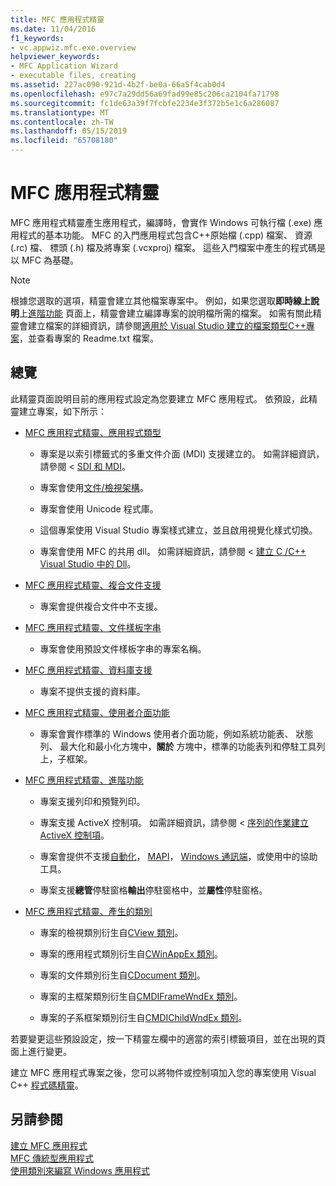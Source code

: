 ```yaml
---
title: MFC 應用程式精靈
ms.date: 11/04/2016
f1_keywords:
- vc.appwiz.mfc.exe.overview
helpviewer_keywords:
- MFC Application Wizard
- executable files, creating
ms.assetid: 227ac090-921d-4b2f-be0a-66a5f4cab0d4
ms.openlocfilehash: e97c7a29dd56a69fad99e85c206ca2104fa71798
ms.sourcegitcommit: fc1de63a39f7fcbfe2234e3f372b5e1c6a286087
ms.translationtype: MT
ms.contentlocale: zh-TW
ms.lasthandoff: 05/15/2019
ms.locfileid: "65708180"
---
```

# <a name="mfc-application-wizard"></a>MFC 應用程式精靈

MFC 應用程式精靈產生應用程式，編譯時，會實作 Windows 可執行檔 (.exe) 應用程式的基本功能。 MFC 的入門應用程式包含C++原始檔 (.cpp) 檔案、 資源 (.rc) 檔、 標頭 (.h) 檔及將專案 (.vcxproj) 檔案。 這些入門檔案中產生的程式碼是以 MFC 為基礎。

> [!NOTE]
>  根據您選取的選項，精靈會建立其他檔案專案中。 例如，如果您選取**即時線上說明**上[進階功能](../../mfc/reference/advanced-features-mfc-application-wizard.md) 頁面上，精靈會建立編譯專案的說明檔所需的檔案。 如需有關此精靈會建立檔案的詳細資訊，請參閱[適用於 Visual Studio 建立的檔案類型C++專案](../../build/reference/file-types-created-for-visual-cpp-projects.md)，並查看專案的 Readme.txt 檔案。

## <a name="overview"></a>總覽

此精靈頁面說明目前的應用程式設定為您要建立 MFC 應用程式。 依預設，此精靈建立專案，如下所示：

- [MFC 應用程式精靈、應用程式類型](../../mfc/reference/application-type-mfc-application-wizard.md)

   - 專案是以索引標籤式的多重文件介面 (MDI) 支援建立的。 如需詳細資訊，請參閱 < [SDI 和 MDI](../../mfc/sdi-and-mdi.md)。

   - 專案會使用[文件/檢視架構](../../mfc/document-view-architecture.md)。

   - 專案會使用 Unicode 程式庫。

   - 這個專案使用 Visual Studio 專案樣式建立，並且啟用視覺化樣式切換。

   - 專案會使用 MFC 的共用 dll。 如需詳細資訊，請參閱 <<c0> [ 建立 C /C++ Visual Studio 中的 Dll](../../build/dlls-in-visual-cpp.md)。</c0>

- [MFC 應用程式精靈、複合文件支援](../../mfc/reference/compound-document-support-mfc-application-wizard.md)

   - 專案會提供複合文件中不支援。

- [MFC 應用程式精靈、文件樣板字串](../../mfc/reference/document-template-strings-mfc-application-wizard.md)

   - 專案會使用預設文件樣板字串的專案名稱。

- [MFC 應用程式精靈、資料庫支援](../../mfc/reference/database-support-mfc-application-wizard.md)

   - 專案不提供支援的資料庫。

- [MFC 應用程式精靈、使用者介面功能](../../mfc/reference/user-interface-features-mfc-application-wizard.md)

   - 專案會實作標準的 Windows 使用者介面功能，例如系統功能表、 狀態列、 最大化和最小化方塊中，**關於** 方塊中，標準的功能表列和停駐工具列上，子框架。

- [MFC 應用程式精靈、進階功能](../../mfc/reference/advanced-features-mfc-application-wizard.md)

   - 專案支援列印和預覽列印。

   - 專案支援 ActiveX 控制項。 如需詳細資訊，請參閱 <<c0> [ 序列的作業建立 ActiveX 控制項](../../mfc/sequence-of-operations-for-creating-activex-controls.md)。

   - 專案會提供不支援[自動化](../../mfc/automation.md)， [MAPI](../../mfc/mapi-support-in-mfc.md)， [Windows 通訊端](../../mfc/windows-sockets-in-mfc.md)，或使用中的協助工具。

   - 專案支援**總管**停駐窗格**輸出**停駐窗格中，並**屬性**停駐窗格。

- [MFC 應用程式精靈、產生的類別](../../mfc/reference/generated-classes-mfc-application-wizard.md)

   - 專案的檢視類別衍生自[CView 類別](../../mfc/reference/cview-class.md)。

   - 專案的應用程式類別衍生自[CWinAppEx 類別](../../mfc/reference/cwinappex-class.md)。

   - 專案的文件類別衍生自[CDocument 類別](../../mfc/reference/cdocument-class.md)。

   - 專案的主框架類別衍生自[CMDIFrameWndEx 類別](../../mfc/reference/cmdiframewndex-class.md)。

   - 專案的子系框架類別衍生自[CMDIChildWndEx 類別](../../mfc/reference/cmdichildwndex-class.md)。

若要變更這些預設設定，按一下精靈左欄中的適當的索引標籤項目，並在出現的頁面上進行變更。

建立 MFC 應用程式專案之後，您可以將物件或控制項加入您的專案使用 Visual C++ [程式碼精靈](../../ide/adding-functionality-with-code-wizards-cpp.md)。

## <a name="see-also"></a>另請參閱

[建立 MFC 應用程式](../../mfc/reference/creating-an-mfc-application.md)<br/>
[MFC 傳統型應用程式](../../mfc/mfc-desktop-applications.md)<br/>
[使用類別來編寫 Windows 應用程式](../../mfc/using-the-classes-to-write-applications-for-windows.md)

